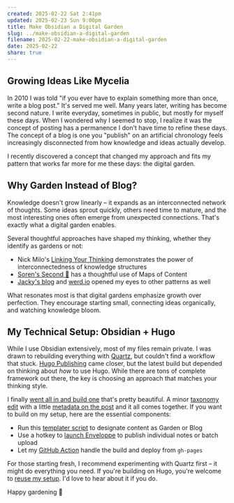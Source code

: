```yaml
---
created: 2025-02-22 Sat 2:41pm
updated: 2025-02-23 Sun 9:00pm
title: Make Obsidian a Digital Garden
slug: ../make-obsidian-a-digital-garden
filename: 2025-02-22-make-obsidian-a-digital-garden
date: 2025-02-22
share: true
---
```

## Growing Ideas Like Mycelia

In 2010 I was told "if you ever have to explain something more than once, write a blog post." It's served me well. Many years later, writing has become second nature. I write everyday, sometimes in public, but mostly for myself these days. When I wondered why I seemed to stop, I realize it was the concept of posting has a permanence I don't have time to refine these days. The concept of a blog is one you "publish" on an artificial chronology feels increasingly disconnected from how knowledge and ideas actually develop.

I recently discovered a concept that changed my approach and fits my pattern that works far more for me these days: the digital garden.

## Why Garden Instead of Blog?

Knowledge doesn't grow linearly – it expands as an interconnected network of thoughts. Some ideas sprout quickly, others need time to mature, and the most interesting ones often emerge from unexpected connections. That's exactly what a digital garden enables.

Several thoughtful approaches have shaped my thinking, whether they identify as gardens or not:

- Nick Milo's [Linking Your Thinking](https://notes.linkingyourthinking.com/Atlas/Notebox) demonstrates the power of interconnectedness of knowledge structures
- [Soren's Second 🧠](https://www.ssp.sh/brain/) has a thoughtful use of Maps of Content 
- [Jacky's blog](https://jzhao.xyz) and [werd.io](https://about.werd.io/) opened my eyes to other patterns as well

What resonates most is that digital gardens emphasize growth over perfection. They encourage starting small, connecting ideas organically, and watching knowledge bloom.

## My Technical Setup: Obsidian + Hugo

While I use Obsidian extensively, most of my files remain private. I was drawn to rebuilding everything with [Quartz](https://quartz.jzhao.xyz), but couldn't find a workflow that stuck. [Hugo Publishing](obsidian://show-plugin?id=hugo-publish) came closer, but the latest build but depended on thinking about *how* to use Hugo. While there are tons of complete framework out there, the key is choosing an approach that matches your thinking style.

I finally [went all in and build one](https://github.com/mbbroberg/mbbroberg.github.io/blob/main/layouts/garden/list.html) that's pretty beautiful. A minor [taxonomy edit](https://github.com/mbbroberg/mbbroberg.github.io/blob/main/config/_default/config.toml#L45-L48) with a little [metadata on the post](https://github.com/mbbroberg/mbbroberg.github.io/blob/main/content/garden/2020-04-10-learning-demands-change.md?plain=1#L17-L18) and it all comes together. If you want to build on my setup, here are the essential components:

- Run this [templater script](https://gist.github.com/mbbroberg/2c90d7c5c96e3a68be2f1ccbdb26447b) to designate content as Garden or Blog
- Use a hotkey to [launch Enveloppe](https://enveloppe.ovh) to publish individual notes or batch upload
- Let my [GitHub Action](https://github.com/mbbroberg/mbbroberg.github.io/blob/main/.github/workflows/hugo.yml) handle the build and deploy from `gh-pages`

For those starting fresh, I recommend experimenting with Quartz first – it might do everything you need. If you're building on Hugo, you're welcome to [reuse my setup](https://github.com/mbbroberg/mbbroberg.github.io). I'd love to hear about it if you do. 

Happy gardening 🌱